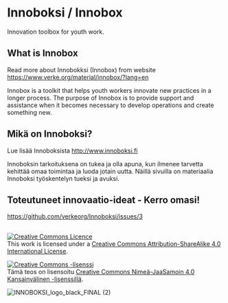 # Innoboksi / Innobox
Innovation toolbox for youth work.

## What is Innobox 
Read more about Innobokksi (Innobox) from website https://www.verke.org/material/innobox/?lang=en

Innobox is a toolkit that helps youth workers innovate new practices in a longer process.
The purpose of Innobox is to provide support and assistance when it becomes necessary to develop operations and create something new.

## Mikä on Innoboksi?
Lue lisää Innoboksista http://www.innoboksi.fi

Innoboksin tarkoituksena on tukea ja olla apuna, kun ilmenee tarvetta kehittää omaa toimintaa ja luoda jotain uutta. Näillä sivuilla on materiaalia Innoboksi työskentelyn tueksi ja avuksi.

## Toteutuneet innovaatio-ideat - Kerro omasi! 
https://github.com/verkeorg/Innoboksi/issues/3

## 
<a rel="license" href="http://creativecommons.org/licenses/by-sa/4.0/"><img alt="Creative Commons Licence" style="border-width:0" src="https://i.creativecommons.org/l/by-sa/4.0/88x31.png" /></a><br />This work is licensed under a <a rel="license" href="http://creativecommons.org/licenses/by-sa/4.0/">Creative Commons Attribution-ShareAlike 4.0 International License</a>.

<a rel="license" href="http://creativecommons.org/licenses/by-sa/4.0/"><img alt="Creative Commons -lisenssi" style="border-width:0" src="https://i.creativecommons.org/l/by-sa/4.0/88x31.png" /></a><br />Tämä teos on lisensoitu <a rel="license" href="http://creativecommons.org/licenses/by-sa/4.0/">Creative Commons Nimeä-JaaSamoin 4.0 Kansainvälinen -lisenssillä</a>.

![INNOBOKSI_logo_black_FINAL (2)](https://user-images.githubusercontent.com/57221451/68026092-3d597b80-fcb7-11e9-8ad9-6e5f16d8d4d8.png)
